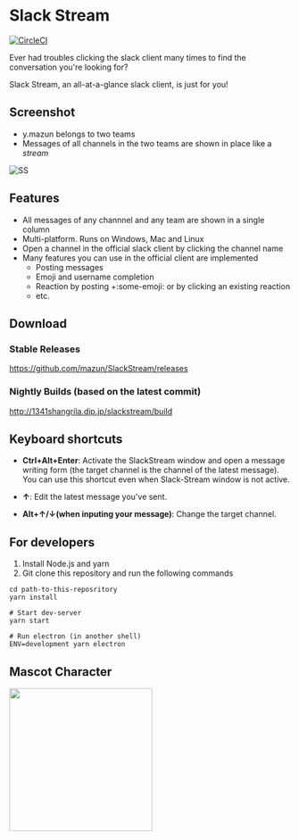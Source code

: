 # Slack Stream
[![CircleCI](https://circleci.com/gh/mazun/SlackStream.svg?style=svg)](https://circleci.com/gh/mazun/SlackStream)

Ever had troubles clicking the slack client many times to find the conversation you're looking for?

Slack Stream, an all-at-a-glance slack client, is just for you!

## Screenshot

- y.mazun belongs to two teams
- Messages of all channels in the two teams are shown in place like a *stream*

![SS](https://github.com/mazun/SlackStream/blob/master/images/screenshot01.png)

## Features

- All messages of any channnel and any team are shown in a single column
- Multi-platform. Runs on Windows, Mac and Linux
- Open a channel in the official slack client by clicking the channel name
- Many features you can use in the official client are implemented
  - Posting messages
  - Emoji and username completion
  - Reaction by posting +:some-emoji: or by clicking an existing reaction
  - etc.

## Download

### Stable Releases

https://github.com/mazun/SlackStream/releases

### Nightly Builds (based on the latest commit)

http://1341shangrila.dip.jp/slackstream/build

## Keyboard shortcuts

- **Ctrl+Alt+Enter**:
Activate the SlackStream window and open a message writing form (the target channel is the channel of the latest message).
You can use this shortcut even when Slack-Stream window is not active.

- **↑**:
Edit the latest message you've sent.

- **Alt+↑/↓(when inputing your message)**:
Change the target channel.


## For developers

1. Install Node.js and yarn
2. Git clone this repository and run the following commands

```shell
cd path-to-this-reposritory
yarn install

# Start dev-server
yarn start

# Run electron (in another shell)
ENV=development yarn electron
```

## Mascot Character

<img src="https://github.com/mazun/SlackStream/blob/master/images/ss-chan.png" height="256px">
